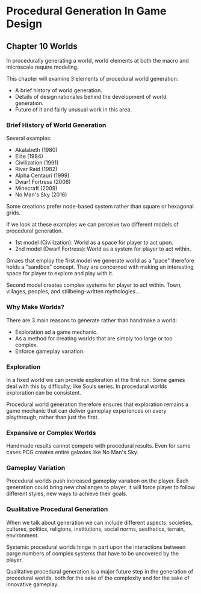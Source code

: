 # Procedural Generation In Game Design

## Chapter 10 Worlds

In procedurally generating a world, world elements at both the macro and microscale require modeling. 

This chapter will examine 3 elements of procedural world generation:

- A brief history of world generation.
- Details of desıgn ratıonales behınd the development of world generatıon.
- Future of it and fairly unusual work in this area.

### Brief History of World Generation

Several examples:

- Akalabeth (1980)
- Elite (1984)
- Civilization (1991)
- River Raid (1982)
- Alpha Centauri (1999)
- Dwarf Fortress (2006)
- Minecraft (2009)
- No Man's Sky (2016)

Some creations prefer node-based system rather than square or hexagonal grids.

If we look at these examples we can perceive two different models of procedural generation.

- 1st model (Civilization): World as a space for player to act upon.
- 2nd model (Dwarf Fortress): World as a system for player to act within.

Gmaes that employ the first model we generate world as a "pace" therefore holds a "sandbox" concept. They are concerned with making an interesting space for player to explore and play with it.

Second model creates complex systems for player to act within. Town, villages, peoples, and stillbeing-written mythologies...

### Why Make Worlds?

There are 3 main reasons to generate rather than handmake a world:

- Exploration ad a game mechanic.
- As a method for creating worlds that are simply too large or too complex.
- Enforce gameplay variation.

### Exploration

In a fixed world we can provide exploration at the first run. Some games deal with this by difficulty, like Souls series. In procedural worlds exploration can be consistent.

Procedural world generation therefore ensures that exploration remains a game mechanic that can deliver gameplay experiences on every playthrough, rather than just the first.

### Expansive or Complex Worlds

Handmade results cannot compete with procedural results. Even for same cases PCG creates entire galaxies like No Man's Sky.

### Gameplay Variation

Procedural worlds push increased gameplay varıatıon on the player. Each generation could bring new challanges to player, it will force player to follow different styles, new ways to achieve their goals.

### Qualitative Procedural Generation

When we talk about generation we can include different aspects: societies, cultures, politics, religions, institutions, social norms, aesthetics, terrain, environment.

Systemic procedural worlds hinge in part upon the interactions between parge numbers of complex systems that have to be uncovered by the player.

Qualitative procedural generation is a major future step in the generation of procedural worlds, both for the sake of the complexity and for the sake of innovative gameplay.
